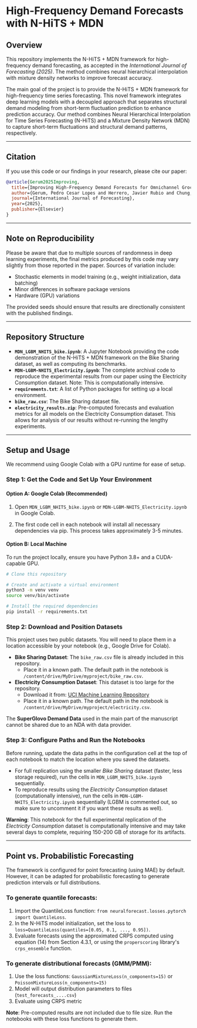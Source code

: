 # High-Frequency Demand Forecasts with N-HiTS + MDN

## Overview
This repository implements the N-HiTS + MDN framework for high-frequency demand forecasting, as accepted in the *International Journal of Forecasting (2025)*. The method combines neural hierarchical interpolation with mixture density networks to improve forecast accuracy.

The main goal of the project is to provide the N-HiTS + MDN framework for high-frequency time series forecasting. This novel framework integrates deep learning models with a decoupled approach that separates structural demand modeling from short-term fluctuation prediction to enhance prediction accuracy. Our method combines Neural Hierarchical Interpolation for Time Series Forecasting (N-HiTS) and a Mixture Density Network (MDN) to capture short-term fluctuations and structural demand patterns, respectively.

---

## Citation

If you use this code or our findings in your research, please cite our paper:

```bibtex
@article{Gerum2025Improving,
  title={Improving High-Frequency Demand Forecasts for Omnichannel Grocery Retail},
  author={Gerum, Pedro Cesar Lopes and Herrero, Javier Rubio and Chung, Moonwon and Giaretti, Matteo},
  journal={International Journal of Forecasting},
  year={2025},
  publisher={Elsevier}
}
```

---

## Note on Reproducibility

Please be aware that due to multiple sources of randomness in deep learning experiments, the final metrics produced by this code may vary slightly from those reported in the paper. Sources of variation include:

- Stochastic elements in model training (e.g., weight initialization, data batching)
- Minor differences in software package versions
- Hardware (GPU) variations

The provided seeds should ensure that results are directionally consistent with the published findings.

---

## Repository Structure

- **`MDN_LGBM_NHITS_bike.ipynb`**: A Jupyter Notebook providing the code demonstration of the N-HiTS + MDN framework on the Bike Sharing dataset, as well as computing its benchmarks.
- **`MDN-LGBM-NHITS_Electricity.ipynb`**: The complete archival code to reproduce the experimental results from our paper using the Electricity Consumption dataset. Note: This is computationally intensive.
- **`requirements.txt`**: A list of Python packages for setting up a local environment.
- **`bike_raw.csv`**: The Bike Sharing dataset file.
- **`electricity_results.zip`**: Pre-computed forecasts and evaluation metrics for all models on the Electricity Consumption dataset. This allows for analysis of our results without re-running the lengthy experiments.

---

## Setup and Usage

We recommend using Google Colab with a GPU runtime for ease of setup.

### Step 1: Get the Code and Set Up Your Environment

#### Option A: Google Colab (Recommended)
 1. Open `MDN_LGBM_NHITS_bike.ipynb` or `MDN-LGBM-NHITS_Electricity.ipynb` in Google Colab.

 2. The first code cell in each notebook will install all necessary dependencies via pip. This process takes approximately 3-5 minutes.


#### Option B: Local Machine

To run the project locally, ensure you have Python 3.8+ and a CUDA-capable GPU.

```bash
# Clone this repository

# Create and activate a virtual environment
python3 -m venv venv
source venv/bin/activate

# Install the required dependencies
pip install -r requirements.txt
```

### Step 2: Download and Position Datasets

This project uses two public datasets. You will need to place them in a location accessible by your notebook (e.g., Google Drive for Colab).

- **Bike Sharing Dataset**: The `bike_raw.csv` file is already included in this repository.
  - Place it in a known path. The default path in the notebook is `/content/drive/MyDrive/myproject/bike_raw.csv`.
- **Electricity Consumption Dataset**: This dataset is too large for the repository.
  - Download it from: [UCI Machine Learning Repository](https://archive.ics.uci.edu/dataset/321/electricityloaddiagrams20112014)
  - Place it in a known path. The default path in the notebook is `/content/drive/MyDrive/myproject/electricity.csv`.


The **SuperGlovo Demand Data** used in the main part of the manuscript cannot be shared due to an NDA with data provider.


### Step 3: Configure Paths and Run the Notebooks

Before running, update the data paths in the configuration cell at the top of each notebook to match the location where you saved the datasets.

- For full replication using the smaller *Bike Sharing* dataset (faster, less storage required), run the cells in `MDN_LGBM_NHITS_bike.ipynb` sequentially.
- To reproduce results using the *Electricity Consumption* dataset (computationally intensive), run the cells in `MDN-LGBM-NHITS_Electricity.ipynb` sequentially (LGBM is commented out, so make sure to uncomment it if you want these results as well).

**Warning**: This notebook for the full experimental replication of the *Electricity Consumption* dataset is computationally intensive and may take several days to complete, requiring 150-200 GB of storage for its artifacts.

---

## Point vs. Probabilistic Forecasting

The framework is configured for point forecasting (using MAE) by default. However, it can be adapted for probabilistic forecasting to generate prediction intervals or full distributions.

### To generate quantile forecasts:

1. Import the QuantileLoss function: `from neuralforecast.losses.pytorch import QuantileLoss`.
2. In the N-HiTS model initialization, set the loss to `loss=QuantileLoss(quantiles=[0.05, 0.1, ..., 0.95])`.
3. Evaluate forecasts using the approximated CRPS computed using equation (14) from Section 4.3.1, or using the `properscoring` library's `crps_ensemble` function.

### To generate distributional forecasts (GMM/PMM):

1. Use the loss functions: `GaussianMixtureLoss(n_components=15)` or `PoissonMixtureLoss(n_components=15)`
2. Model will output distribution parameters to files (`test_forecasts_....csv`)
3. Evaluate using CRPS metric

**Note**: Pre-computed results are not included due to file size. Run the notebooks with these loss functions to generate them.




